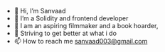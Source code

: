 - 👋 Hi, I’m Sanvaad
- 👀 I’m a Solidity and frontend developer
- 🌱 I am an aspiring filmmaker and a book hoarder,
- 💞️ Striving to get better at what i do 
- 📫 How to reach me sanvaad003@gmail.com

<!---
Sanvaad/Sanvaad is a ✨ special ✨ repository because its `README.md` (this file) appears on your GitHub profile.
You can click the Preview link to take a look at your changes.
--->
